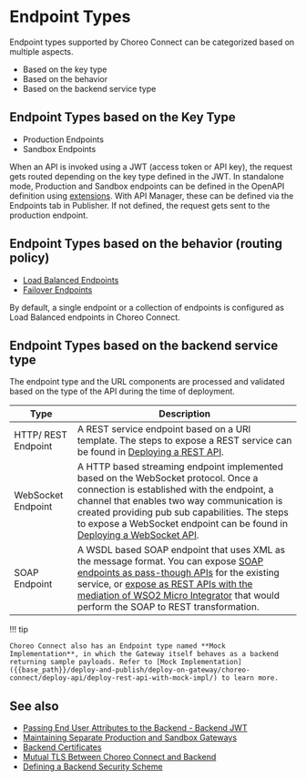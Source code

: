 # Endpoint Types

Endpoint types supported by Choreo Connect can be categorized based on multiple aspects.

- Based on the key type
- Based on the behavior
- Based on the backend service type

## Endpoint Types based on the Key Type

- Production Endpoints
- Sandbox Endpoints

When an API is invoked using a JWT (access token or API key), the request gets routed depending on the key type defined in the JWT. In standalone mode, Production and Sandbox endpoints can be defined in the OpenAPI definition using [extensions]({{base_path}}/deploy-and-publish/deploy-on-gateway/choreo-connect/concepts/as-a-standalone-gateway/#openapi-extensions). With API Manager, these can be defined via the Endpoints tab in Publisher. If not defined, the request gets sent to the production endpoint. 

## Endpoint Types based on the behavior (routing policy)

- [Load Balanced Endpoints]({{base_path}}/deploy-and-publish/deploy-on-gateway/choreo-connect/endpoints/load-balanced-endpoints/#load-balanced-endpoints)
- [Failover Endpoints]({{base_path}}/deploy-and-publish/deploy-on-gateway/choreo-connect/endpoints/failover-endpoints/)

By default, a single endpoint or a collection of endpoints is configured as Load Balanced endpoints in Choreo Connect.

## Endpoint Types based on the backend service type

The endpoint type and the URL components are processed and validated based on the type of the API during the time of deployment. 

|Type                     |Description                                         |
|-------------------------|----------------------------------------------------|
| HTTP/ REST Endpoint     | A REST service endpoint based on a URI template. The steps to expose a REST service can be found in [Deploying a REST API]({{base_path}}/deploy-and-publish/deploy-on-gateway/choreo-connect/deploy-api/deploy-rest-api-in-choreo-connect/). |                  
| WebSocket Endpoint    | A HTTP based streaming endpoint implemented based on the WebSocket protocol. Once a connection is  established with the endpoint, a channel that enables two way communication is created providing pub sub capabilities. The steps to expose a WebSocket endpoint can be found in [Deploying a WebSocket API]({{base_path}}/deploy-and-publish/deploy-on-gateway/choreo-connect/deploy-api/deploy-websocket-api-in-choreo-connect/).| 
| SOAP Endpoint           | A WSDL based SOAP endpoint that uses XML as the message format. You can expose [SOAP endpoints as pass-though APIs]({{base_path}}/deploy-and-publish/deploy-on-gateway/choreo-connect/deploy-api/deploy-soap-api-passthrough/) for the existing service, or [expose as REST APIs with the mediation of WSO2 Micro Integrator]({{base_path}}/deploy-and-publish/deploy-on-gateway/choreo-connect/deploy-api/deploy-rest-to-soap-api/) that would perform the SOAP to REST transformation. |

!!! tip

    Choreo Connect also has an Endpoint type named **Mock Implementation**, in which the Gateway itself behaves as a backend returning sample payloads. Refer to [Mock Implementation]({{base_path}}/deploy-and-publish/deploy-on-gateway/choreo-connect/deploy-api/deploy-rest-api-with-mock-impl/) to learn more.

## See also
- [Passing End User Attributes to the Backend - Backend JWT]({{base_path}}/deploy-and-publish/deploy-on-gateway/choreo-connect/passing-enduser-attributes-to-the-backend-via-choreo-connect/)
- [Maintaining Separate Production and Sandbox Gateways]({{base_path}}/deploy-and-publish/deploy-on-gateway/api-gateway/maintaining-separate-production-and-sandbox-gateways/#multiple-gateways-to-handle-production-and-sandbox-requests-separately)
- [Backend Certificates]({{base_path}}/deploy-and-publish/deploy-on-gateway/choreo-connect/security/tls/backend-certificates/)
- [Mutual TLS Between Choreo Connect and Backend]({{base_path}}/deploy-and-publish/deploy-on-gateway/choreo-connect/security/tls/mutual-tls-between-gateway-and-backend/)
- [Defining a Backend Security Scheme]({{base_path}}/deploy-and-publish/deploy-on-gateway/choreo-connect/endpoints/defining-a-backend-security-scheme/)

